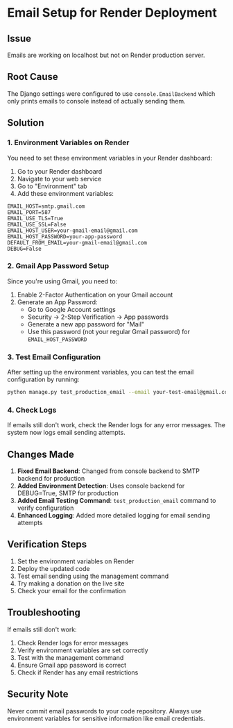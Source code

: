 # Email Setup for Render Deployment

## Issue
Emails are working on localhost but not on Render production server.

## Root Cause
The Django settings were configured to use `console.EmailBackend` which only prints emails to console instead of actually sending them.

## Solution

### 1. Environment Variables on Render
You need to set these environment variables in your Render dashboard:

1. Go to your Render dashboard
2. Navigate to your web service
3. Go to "Environment" tab
4. Add these environment variables:

```
EMAIL_HOST=smtp.gmail.com
EMAIL_PORT=587
EMAIL_USE_TLS=True
EMAIL_USE_SSL=False
EMAIL_HOST_USER=your-gmail-email@gmail.com
EMAIL_HOST_PASSWORD=your-app-password
DEFAULT_FROM_EMAIL=your-gmail-email@gmail.com
DEBUG=False
```

### 2. Gmail App Password Setup
Since you're using Gmail, you need to:

1. Enable 2-Factor Authentication on your Gmail account
2. Generate an App Password:
   - Go to Google Account settings
   - Security → 2-Step Verification → App passwords
   - Generate a new app password for "Mail"
   - Use this password (not your regular Gmail password) for `EMAIL_HOST_PASSWORD`

### 3. Test Email Configuration
After setting up the environment variables, you can test the email configuration by running:

```bash
python manage.py test_production_email --email your-test-email@gmail.com
```

### 4. Check Logs
If emails still don't work, check the Render logs for any error messages. The system now logs email sending attempts.

## Changes Made

1. **Fixed Email Backend**: Changed from console backend to SMTP backend for production
2. **Added Environment Detection**: Uses console backend for DEBUG=True, SMTP for production
3. **Added Email Testing Command**: `test_production_email` command to verify configuration
4. **Enhanced Logging**: Added more detailed logging for email sending attempts

## Verification Steps

1. Set the environment variables on Render
2. Deploy the updated code
3. Test email sending using the management command
4. Try making a donation on the live site
5. Check your email for the confirmation

## Troubleshooting

If emails still don't work:

1. Check Render logs for error messages
2. Verify environment variables are set correctly
3. Test with the management command
4. Ensure Gmail app password is correct
5. Check if Render has any email restrictions

## Security Note

Never commit email passwords to your code repository. Always use environment variables for sensitive information like email credentials.
